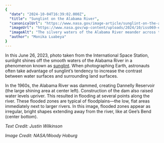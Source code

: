 ```yaml
---
{
  "date": "2024-10-04T16:39:02.000Z",
  "title": "Sunglint on the Alabama River",
  "canonicalUrl": "https://www.nasa.gov/image-article/sunglint-on-the-alabama-river/",
  "imageUrl": "https://www.nasa.gov/wp-content/uploads/2024/10/iss069-e-25553-lrg.jpg",
  "imageAlt": "The silvery waters of the Alabama River meander across the image, contrasted against surrounding land in shades of green. At various points, the water extends outward from the borders of the river.",
  "author": "Monika Luabeya"
}
---
```


In this June 26, 2023, photo taken from the International Space Station, sunlight shines off the smooth waters of the Alabama River in a phenomenon known as [sunglint](https://earthobservatory.nasa.gov/images/84333/the-science-of-sunglint). When photographing Earth, astronauts often take advantage of sunglint’s tendency to increase the contrast between water surfaces and surrounding land surfaces.

In the 1960s, the Alabama River was dammed, creating Dannelly Reservoir (the large shining area at center left). Construction of the dam also raised water levels upriver. This resulted in flooding at several points along the river. These flooded zones are typical of floodplains—the low, flat areas immediately next to larger rivers. In this image, flooded zones appear as irregular, bright shapes extending away from the river, like at Gee’s Bend (center bottom).

_Text Credit: Justin Wilkinson_

_Image Credit: NASA/Woody Hoburg_
